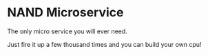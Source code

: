 # NAND Microservice

The only micro service you will ever need.

Just fire it up a few thousand times and you can build your own cpu!
